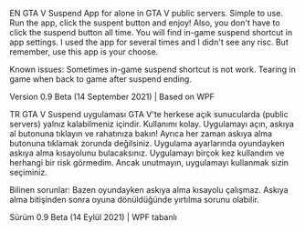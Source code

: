 EN
GTA V Suspend App for alone in GTA V public servers.
Simple to use. Run the app, click the suspent button and enjoy!
Also, you don't have to click the suspend button all time. You will find in-game suspend shortcut in app settings.
I used the app for several times and I didn't see any risc. But remember, use this app is your choose.

Known issues:
Sometimes in-game suspend shortcut is not work.
Tearing in game when back to game after suspend ending.

Version 0.9 Beta (14 September 2021) | Based on WPF

TR
GTA V Suspend uygulaması GTA V'te herkese açık sunucularda (public servers) yalnız kalabilmeniz içindir.
Kullanımı kolay. Uygulamayı açın, askıya al butonuna tıklayın ve rahatınıza bakın!
Ayrıca her zaman askıya alma butonuna tıklamak zorunda değilsiniz. Uygulama ayarlarında oyundayken askıya alma kısayolunu bulacaksınız.
Uygulamayı birçok kez kullandım ve herhangi bir risk görmedim. Ancak unutmayın, uygulamayı kullanmak sizin seçiminiz.

Bilinen sorunlar:
Bazen oyundayken askıya alma kısayolu çalışmaz.
Askıya alma bitişinden sonra oyuna dönüldüğünde yırtılma sorunu olabilir.

Sürüm 0.9 Beta (14 Eylül 2021) | WPF tabanlı
